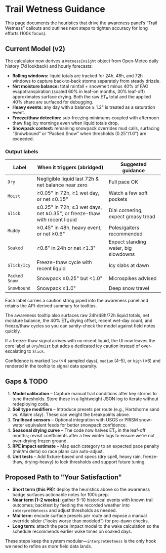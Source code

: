 # Trail Wetness Guidance

This page documents the heuristics that drive the awareness panel’s “Trail Wetness” callouts and outlines next steps to tighten accuracy for long efforts (100k focus).

## Current Model (v2)

The calculator now derives a `WetnessInsight` object from Open‑Meteo daily history (7d lookback) and hourly forecasts:

- **Rolling windows:** liquid totals are tracked for 24h, 48h, and 72h windows to capture back‑to‑back storms separately from steady drizzle.
- **Net moisture balance:** total rainfall + snowmelt minus 40% of FAO evapotranspiration (scaled 60% in leaf-on months, 30% leaf-off) approximates surface drying. Both the raw ET₀ total and the applied 40% share are surfaced for debugging.
- **Heavy events:** any day with a balance ≥ 1.2" is treated as a saturation event.
- **Freeze/thaw detection:** sub‑freezing minimums coupled with afternoon thaw flag icy mornings even when liquid totals drop.
- **Snowpack context:** remaining snowpack overrides mud calls, surfacing “Snowbound” or “Packed Snow” when thresholds (0.25"/1.0") are exceeded.

### Output labels

| Label        | When it triggers (abridged) | Suggested guidance |
|--------------|-----------------------------|--------------------|
| `Dry`        | Negligible liquid last 72h & net balance near zero | Full pace OK |
| `Moist`      | ≥0.05" in 72h, ≥1 wet day, or net ≥0.15" | Watch a few soft pockets |
| `Slick`      | ≥0.25" in 72h, ≥3 wet days, net ≥0.35", or freeze-thaw *with* recent liquid | Dial cornering, expect greasy tread |
| `Muddy`      | ≥0.45" in 48h, heavy event, or net ≥0.6" | Poles/gaiters recommended |
| `Soaked`     | ≥0.6" in 24h or net ≥1.3" | Expect standing water, big slowdowns |
| `Slick/Icy`  | Freeze-thaw cycle with recent liquid | Icy slabs at dawn |
| `Packed Snow`| Snowpack ≥0.25" but <1.0" | Microspikes advised |
| `Snowbound`  | Snowpack ≥1.0" | Deep snow travel |

Each label carries a caution string piped into the awareness panel and retains the API-derived summary for tooltips.

The awareness tooltip also surfaces raw 24h/48h/72h liquid totals, net moisture balance, the 40% ET₀ drying offset, recent wet-day count, and freeze/thaw cycles so you can sanity-check the model against field notes quickly.

If a freeze-thaw signal arrives with no recent liquid, the UI now leaves the core label at `Dry`/`Moist` but adds a dedicated icy caution instead of over-escalating to `Slick`.

Confidence is marked `low` (<4 sampled days), `medium` (4–5), or `high` (≥6) and rendered in the tooltip to signal data sparsity.

## Gaps & TODO

1. **Model calibration** – Capture manual trail conditions after key storms to tune thresholds. Store these in a lightweight JSON log to iterate without redeploying code.
2. **Soil type modifiers** – Introduce presets per route (e.g., Hartshorne sand vs. Allaire clay). These can weight the breakpoints above.
3. **Trailhead sensors** – Optional integration with USGS or PRISM snow-water equivalent feeds for better snowpack confidence.
4. **Seasonal drying curve** – The code now halves ET₀ in the leaf-off months; revisit coefficients after a few winter logs to ensure we’re not over-drying frozen ground.
5. **RPE impact estimate** – Map each category to an expected pace penalty (min/mi delta) so race plans can auto-adjust.
6. **Unit tests** – Add fixture-based unit specs (dry spell, heavy rain, freeze-thaw, drying-heavy) to lock thresholds and support future tuning.

## Proposed Path to "Your Satisfaction"

- **Short term (this PR):** deploy the heuristics above so the awareness badge surfaces actionable notes for 100k prep.
- **Near term (1–2 weeks):** gather 5–10 historical events with known trail outcomes; backtest by feeding the recorded weather into `interpretWetness` and adjust thresholds as needed.
- **Mid term:** encode surface presets per route and expose a manual override slider (“looks worse than modeled”) for pre-dawn checks.
- **Long term:** attach the pace impact model to the wake calculation so the schedule recommends earlier wake times on soaked days.

These steps keep the system modular—`interpretWetness` is the only hook we need to refine as more field data lands.
